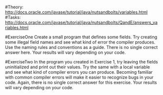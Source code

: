 #Theory: http://docs.oracle.com/javase/tutorial/java/nutsandbolts/variables.html
#Tasks: http://docs.oracle.com/javase/tutorial/java/nutsandbolts/QandE/answers_variables.html

#ExerciseOne
Create a small program that defines some fields. Try creating some illegal field names and see what kind of error
the compiler produces. Use the naming rules and conventions as a guide.
There is no single correct answer here. Your results will vary depending on your code.

#ExerciseTwo
In the program you created in Exercise 1, try leaving the fields uninitialized and print out their values. Try the
same with a local variable and see what kind of compiler errors you can produce. Becoming familiar with common compiler errors will make it easier to recognize bugs in your code.
Again, there is no single correct answer for this exercise. Your results will vary depending on your code.